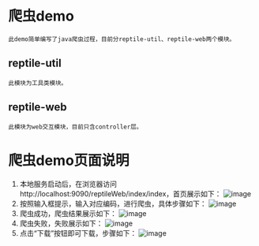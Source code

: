 # 爬虫demo
    此demo简单编写了java爬虫过程，目前分reptile-util、reptile-web两个模块。
## reptile-util
    此模块为工具类模块。
## reptile-web
    此模块为web交互模块，目前只含controller层。

# 爬虫demo页面说明
1. 本地服务启动后，在浏览器访问http://localhost:9090/reptileWeb/index/index，首页展示如下：
![image](https://github.com/yifei-2018/img/blob/master/reptile-demo/index.png)
2. 按照输入框提示，输入对应编码，进行爬虫，具体步骤如下：
![image](https://github.com/yifei-2018/img/blob/master/reptile-demo/search-guide.png)
3. 爬虫成功，爬虫结果展示如下：
![image](https://github.com/yifei-2018/img/blob/master/reptile-demo/search-result.png)
4. 爬虫失败，失败展示如下：
![image](https://github.com/yifei-2018/img/blob/master/reptile-demo/search-error.png)
5. 点击“下载”按钮即可下载，步骤如下：
![image](https://github.com/yifei-2018/img/blob/master/reptile-demo/download.png)
